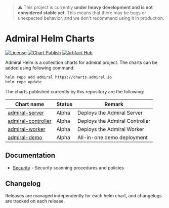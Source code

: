 > :warning: This project is currently **under heavy development and is not considered stable yet**. This means that there may be bugs or unexpected behavior, and we don't recommend using it in production.

# Admiral Helm Charts

[![License](https://img.shields.io/badge/License-Apache%202.0-blue.svg)](https://opensource.org/licenses/Apache-2.0)
[![Chart Publish](https://github.com/mberwanger/admiral-helm/actions/workflows/publish.yaml/badge.svg?branch=master)](https://github.com/mberwanger/admiral-helm/actions/workflows/publish.yaml)
[![Artifact Hub](https://img.shields.io/endpoint?url=https://artifacthub.io/badge/repository/admiral)](https://artifacthub.io/packages/search?repo=admiral)

Admiral Helm is a collection charts for admiral project. The charts can be added using following command:

```bash
helm repo add admiral https://charts.admiral.io
helm repo update
```

The charts published currently by this repository are the following:

| Chart name                                                                                             | Status | Remark                         |
| ------------------------------------------------------------------------------------------------------ | ------ | ------------------------------ |
| [admiral-server](https://github.com/mberwanger/admiral-helm/tree/master/charts/admiral-server)         | Alpha  | Deploys the Admiral Server     |
| [admiral-controller](https://github.com/mberwanger/admiral-helm/tree/master/charts/admiral-controller) | Alpha  | Deploys the Admiral Controller |
| [admiral-worker](https://github.com/mberwanger/admiral-helm/tree/master/charts/admiral-worker)         | Alpha  | Deploys the Admiral Worker     |
| [admiral-demo](https://github.com/mberwanger/admiral-helm/tree/master/charts/admiral-demo)             | Alpha  | All-in-one demo deployment     |

## Documentation

-   [Security](docs/security.md) - Security scanning procedures and policies

## Changelog

Releases are managed independently for each helm chart, and changelogs are tracked on each release.
